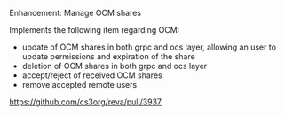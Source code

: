 Enhancement: Manage OCM shares

Implements the following item regarding OCM:
  - update of OCM shares in both grpc and ocs layer,
    allowing an user to update permissions and expiration of the share
  - deletion of OCM shares in both grpc and ocs layer
  - accept/reject of received OCM shares
  - remove accepted remote users

https://github.com/cs3org/reva/pull/3937